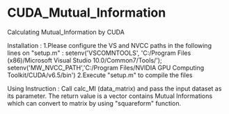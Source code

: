 CUDA_Mutual_Information
=======================

Calculating Mutual_Information by CUDA 

Installation :
  1.Please configure the VS and NVCC paths in the following lines on "setup.m" :
      setenv('VSCOMNTOOLS', 'C:/Program Files (x86)/Microsoft Visual Studio 10.0/Common7/Tools/');
      setenv('MW_NVCC_PATH','C:/Program Files/NVIDIA GPU Computing Toolkit/CUDA/v6.5/bin')
  2.Execute "setup.m" to compile the files
  
Using Instruction :
	Call calc_MI (data_matrix) and pass the input dataset as its parameter.
	The return value is a vector contains Mutual Informations which can convert to matrix by using "squareform" function.
	
